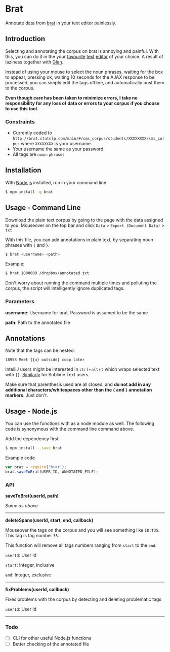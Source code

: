 # Brat

Annotate data from [brat](http://brat.nlplab.org) in your text editor painlessly.

## Introduction

Selecting and annotating the corpus on brat is annoying and painful. With this, you can do it in the your [favourite](http://www.sublimetext.com) [text](https://atom.io) [editor](https://www.jetbrains.com/idea/) of your choice. A result of laziness together with [Glen](https://github.com/gleniam). 

Instead of using your mouse to select the noun phrases, waiting for the box to appear, pressing ok, waiting 10 seconds for the AJAX response to be processed, you can simply edit the tags offline, and automatically post them to the corpus.

**Even though care has been taken to minimize errors, I take no responsibility for any loss of data or errors to your corpus if you choose to use this tool.**

### Constraints 

- Currently coded to `http://brat.statnlp.com/main/#/sms_corpus/students/XXXXXXXX/sms_corpus` where `XXXXXXXX` is your username. 
- Your username the same as your password
- All tags are `noun-phrases`

## Installation

With [Node.js](https://nodejs.org/en/) installed, run in your command line

```bash
$ npm install -g brat
```

## Usage - Command Line

Download the plain text corpus by going to the page with the data assigned to you. Mouseover on the top bar and click `Data` > `Export (Document Data)` > `txt`

With this file, you can add annotations in plain text, by separating noun phrases with `{` and `}`.

```bash
$ brat <username> <path>
```

Example:

```bash
$ brat 1000000 /dropbox/annotated.txt
```

Don't worry about running the command multiple times and polluting the corpus, the script will intelligently ignore duplicated tags.

### Parameters

**username**: Username for brat. Password is assumed to be the same

**path**: Path to the annotated file

## Annotations

Note that the tags can be nested:

```
18958 Meet {{u} outside} coop later
```

IntelliJ users might be interested in `ctrl`+`alt`+`t` which wraps selected text with `{}`. [Similarly](http://stackoverflow.com/questions/19278057/how-to-wrap-selection-in-curly-brackets-in-sublime-text-2-with-correct-indentati) for Sublime Text users.

Make sure that parenthesis used are all closed, and **do not add in any additional characters/whitespaces other than the `{` and `}` annotation markers**. Just don't.

## Usage - Node.js

You can use the functions with as a node module as well. The following code is synonymous with the command line command above.

Add the dependency first:

```bash
$ npm install --save brat
```

Example code

```javascript
var brat = require('brat');
brat.saveToBrat(USER_ID, ANNOTATED_FILE);
```

### API

**saveToBrat(userId, path)**

*Same as above*

---

**deleteSpans(userId, start, end, callback)**

Mouseover the tags on the corpus and you will see something like `ID:T35`. This tag is tag number `35`.
 
This function will remove all tags numbers ranging from `start` to the `end`.

`userId`: User Id

`start`: Integer, inclusive
 
`end`: Integer, exclusive

---

**fixProblems(userId, callback)**

Fixes problems with the corpus by detecting and deleting problematic tags

`userId`: User Id

---

### Todo

- [ ] CLI for other useful Node.js functions
- [ ] Better checking of the annotated file
